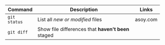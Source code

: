 | Command | Description | Links |
| --- | --- | --- |
| `git status` | List all *new or modified* files | asoy.com
| `git diff` | Show file differences that **haven't been** staged |